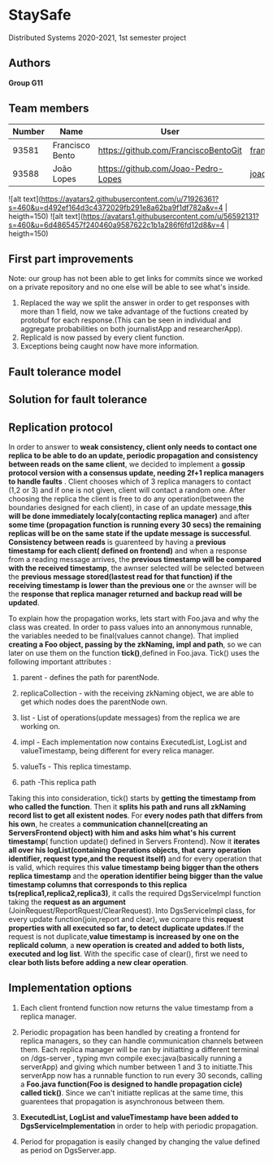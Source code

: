 # StaySafe

Distributed Systems 2020-2021, 1st semester project


## Authors

 
**Group G11**



## Team members
 

| Number | Name              | User                                  | Email                                 |
| -------|-------------------|---------------------------------------|---------------------------------------|
| 93581  | Francisco Bento   | <https://github.com/FranciscoBentoGit>| <francisco.bento@tecnico.ulisboa.pt>  |
| 93588  | João Lopes        | <https://github.com/Joao-Pedro-Lopes> | <joaopedrolopes00@tecnico.ulisboa.pt> |

![alt text](https://avatars2.githubusercontent.com/u/71926361?s=460&u=d492ef164d3c4372029fb291e8a62ba9f1df782a&v=4 | heigth=150)
![alt text](https://avatars1.githubusercontent.com/u/56592131?s=460&u=6d4865457f240460a9587622c1b1a286f6fd12d8&v=4 | heigth=150) 


## First part improvements

Note: our group has not been able to get links for commits since we worked on a private repository and no one else will be able to see what's inside.

1. Replaced the way we split the answer in order to get responses with more than 1 field, now we take advantage of the fuctions created by protobuf for each response.(This can be seen in individual and aggregate probabilities on both journalistApp and researcherApp).
2. ReplicaId is now passed by every client function.
3. Exceptions being caught now have more information.



## Fault tolerance model



## Solution for fault tolerance



## Replication protocol

In order to answer to **weak consistency, client only needs to contact one replica to be able to do an update, periodic propagation and consistency between reads on the same client**,
we decided to implement a **gossip protocol version with a consensus update, needing 2f+1 replica managers to handle faults** .
Client chooses which of 3 replica managers to contact (1,2 or 3) and if one is not given, client will contact a random one.
After choosing the replica the client is free to do any operation(between the boundaries designed for each client), in case of an update message,**this will be done immediately localy(contacting replica manager)** and after **some time (propagation function is running every 30 secs) the remaining replicas will be on the same state if the update message is successful**.
**Consistency between reads** is guarenteed by having a **previous timestamp for each client( defined on frontend)** and when a response from a reading message arrives, the **previous timestamp will be compared with the received timestamp**, the awnser selected will be selected between the **previous message stored(lastest read for that function) if the receiving timestamp is lower than the previous one** or the awnser will be the **response that replica manager returned and backup read will be updated**.

To explain how the propagation works, lets start with Foo.java and why the class was created.
In order to pass values into an annonymous runnable, the variables needed to be final(values cannot change). That implied **creating a Foo object, passing by the zkNaming, impl and path**, so we can later on use them on the function **tick()**,defined in Foo.java.
Tick() uses the following important attributes :

1. parent - defines the path for parentNode.

2. replicaCollection - with the receiving zkNaming object, we are able to get which nodes does the parentNode own.

3. list - List of operations(update messages) from the replica we are working on.

4. impl - Each implementation now contains ExecutedList, LogList and valueTimestamp, being different for every relica manager.

5. valueTs - This replica timestamp.

6. path -This replica path

Taking this into consideration, tick() starts by **getting the timestamp from who called the function**. Then it **splits his path and runs all zkNaming record list to get all existent nodes**.
For **every nodes path that differs from his own**, he creates a **communication channel(creating an ServersFrontend object) with him and asks him what's his current timestamp**( function update() defined in Servers Frontend).
Now it **iterates all over his logList(containing Operations objects, that carry operation identifier, request type,and the request itself)** and for every operation that is valid, which requires this **value timestamp being bigger than the others replica timestamp** and the **operation identifier being bigger than the value timestamp columns that corresponds to this replica ts(replica1,replica2,replica3)**, it calls the required DgsServiceImpl function taking the **request as an argument** (JoinRequest/ReportRquest/ClearRequest).
Into DgsServiceImpl class, for every update function(join,report and clear), we compare this **request properties with all executed so far, to detect duplicate updates**.If the request is not duplicate,**value timestamp is increased by one on the replicaId column**, a **new operation is created and added to both lists, executed and log list**.
With the specific case of clear(), first we need to **clear both lists before adding a new clear operation**.

## Implementation options 

1. Each client frontend function now returns the value timestamp from a replica manager.

2. Periodic propagation has been handled by creating a frontend for replica managers, so they can handle communication channels between them. Each replica manager will be ran by initiatting a different terminal on /dgs-server , typing mvn compile exec:java(basically running a serverApp) and giving which number between 1 and 3 to initiatte.This serverApp now has a runnable function to run every 30 seconds,
calling a **Foo.java function(Foo is designed to handle propagation cicle) called tick()**. Since we can't initiatte replicas at the same time, this guarentees that propagation is asynchronous between them.

3. **ExecutedList, LogList and valueTimestamp have been added to DgsServiceImplementation** in order to help with periodic propagation.

4. Period for propagation is easily changed by changing the value defined as period on DgsServer.app.